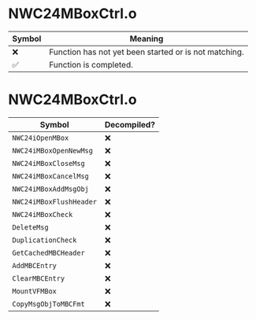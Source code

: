 # NWC24MBoxCtrl.o
| Symbol | Meaning 
| ------------- | ------------- 
| :x: | Function has not yet been started or is not matching. 
| :white_check_mark: | Function is completed. 


# NWC24MBoxCtrl.o
| Symbol | Decompiled? |
| ------------- | ------------- |
| `NWC24iOpenMBox` | :x: |
| `NWC24iMBoxOpenNewMsg` | :x: |
| `NWC24iMBoxCloseMsg` | :x: |
| `NWC24iMBoxCancelMsg` | :x: |
| `NWC24iMBoxAddMsgObj` | :x: |
| `NWC24iMBoxFlushHeader` | :x: |
| `NWC24iMBoxCheck` | :x: |
| `DeleteMsg` | :x: |
| `DuplicationCheck` | :x: |
| `GetCachedMBCHeader` | :x: |
| `AddMBCEntry` | :x: |
| `ClearMBCEntry` | :x: |
| `MountVFMBox` | :x: |
| `CopyMsgObjToMBCFmt` | :x: |
